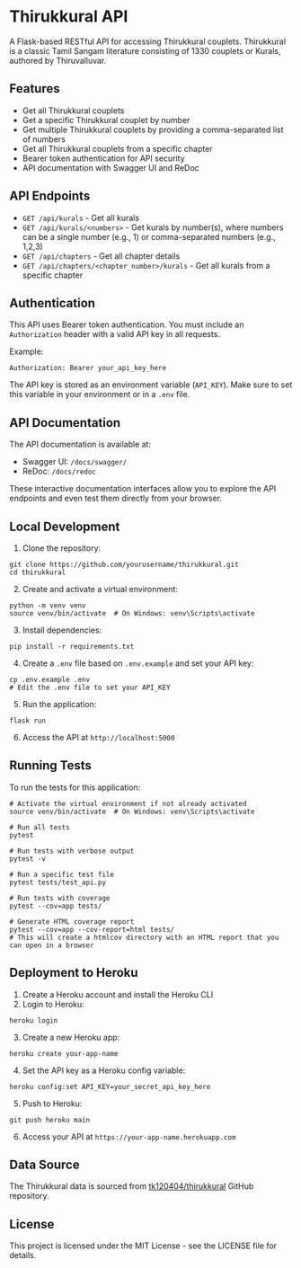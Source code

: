 # Thirukkural API

A Flask-based RESTful API for accessing Thirukkural couplets. Thirukkural is a classic Tamil Sangam literature consisting of 1330 couplets or Kurals, authored by Thiruvalluvar.

## Features

- Get all Thirukkural couplets
- Get a specific Thirukkural couplet by number
- Get multiple Thirukkural couplets by providing a comma-separated list of numbers
- Get all Thirukkural couplets from a specific chapter
- Bearer token authentication for API security
- API documentation with Swagger UI and ReDoc

## API Endpoints

- `GET /api/kurals` - Get all kurals
- `GET /api/kurals/<numbers>` - Get kurals by number(s), where numbers can be a single number (e.g., 1) or comma-separated numbers (e.g., 1,2,3)
- `GET /api/chapters` - Get all chapter details
- `GET /api/chapters/<chapter_number>/kurals` - Get all kurals from a specific chapter

## Authentication

This API uses Bearer token authentication. You must include an `Authorization` header with a valid API key in all requests.

Example:
```
Authorization: Bearer your_api_key_here
```

The API key is stored as an environment variable (`API_KEY`). Make sure to set this variable in your environment or in a `.env` file.

## API Documentation

The API documentation is available at:

- Swagger UI: `/docs/swagger/`
- ReDoc: `/docs/redoc`

These interactive documentation interfaces allow you to explore the API endpoints and even test them directly from your browser.

## Local Development

1. Clone the repository:
```
git clone https://github.com/yourusername/thirukkural.git
cd thirukkural
```

2. Create and activate a virtual environment:
```
python -m venv venv
source venv/bin/activate  # On Windows: venv\Scripts\activate
```

3. Install dependencies:
```
pip install -r requirements.txt
```

4. Create a `.env` file based on `.env.example` and set your API key:
```
cp .env.example .env
# Edit the .env file to set your API_KEY
```

5. Run the application:
```
flask run
```

6. Access the API at `http://localhost:5000`

## Running Tests

To run the tests for this application:

```
# Activate the virtual environment if not already activated
source venv/bin/activate  # On Windows: venv\Scripts\activate

# Run all tests
pytest

# Run tests with verbose output
pytest -v

# Run a specific test file
pytest tests/test_api.py

# Run tests with coverage
pytest --cov=app tests/

# Generate HTML coverage report
pytest --cov=app --cov-report=html tests/
# This will create a htmlcov directory with an HTML report that you can open in a browser
```

## Deployment to Heroku

1. Create a Heroku account and install the Heroku CLI
2. Login to Heroku:
```
heroku login
```

3. Create a new Heroku app:
```
heroku create your-app-name
```

4. Set the API key as a Heroku config variable:
```
heroku config:set API_KEY=your_secret_api_key_here
```

5. Push to Heroku:
```
git push heroku main
```

6. Access your API at `https://your-app-name.herokuapp.com`

## Data Source

The Thirukkural data is sourced from [tk120404/thirukkural](https://github.com/tk120404/thirukkural) GitHub repository.

## License

This project is licensed under the MIT License - see the LICENSE file for details.
